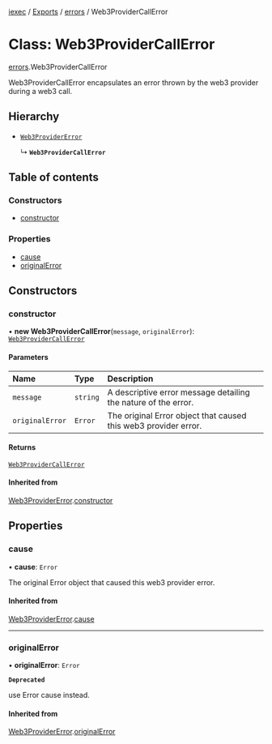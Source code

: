 [iexec](../README.md) / [Exports](../modules.md) / [errors](../modules/errors.md) / Web3ProviderCallError

# Class: Web3ProviderCallError

[errors](../modules/errors.md).Web3ProviderCallError

Web3ProviderCallError encapsulates an error thrown by the web3 provider during a web3 call.

## Hierarchy

- [`Web3ProviderError`](errors.Web3ProviderError.md)

  ↳ **`Web3ProviderCallError`**

## Table of contents

### Constructors

- [constructor](errors.Web3ProviderCallError.md#constructor)

### Properties

- [cause](errors.Web3ProviderCallError.md#cause)
- [originalError](errors.Web3ProviderCallError.md#originalerror)

## Constructors

### constructor

• **new Web3ProviderCallError**(`message`, `originalError`): [`Web3ProviderCallError`](errors.Web3ProviderCallError.md)

#### Parameters

| Name            | Type     | Description                                                     |
| :-------------- | :------- | :-------------------------------------------------------------- |
| `message`       | `string` | A descriptive error message detailing the nature of the error.  |
| `originalError` | `Error`  | The original Error object that caused this web3 provider error. |

#### Returns

[`Web3ProviderCallError`](errors.Web3ProviderCallError.md)

#### Inherited from

[Web3ProviderError](errors.Web3ProviderError.md).[constructor](errors.Web3ProviderError.md#constructor)

## Properties

### cause

• **cause**: `Error`

The original Error object that caused this web3 provider error.

#### Inherited from

[Web3ProviderError](errors.Web3ProviderError.md).[cause](errors.Web3ProviderError.md#cause)

---

### originalError

• **originalError**: `Error`

**`Deprecated`**

use Error cause instead.

#### Inherited from

[Web3ProviderError](errors.Web3ProviderError.md).[originalError](errors.Web3ProviderError.md#originalerror)
